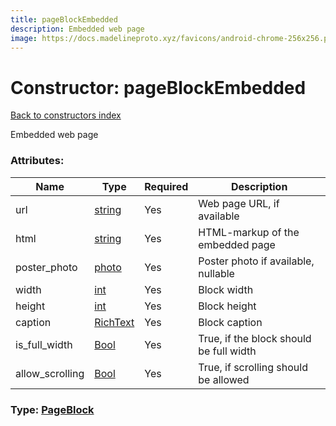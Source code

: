 ```yaml
---
title: pageBlockEmbedded
description: Embedded web page
image: https://docs.madelineproto.xyz/favicons/android-chrome-256x256.png
---
```

# Constructor: pageBlockEmbedded  
[Back to constructors index](index.md)



Embedded web page

### Attributes:

| Name     |    Type       | Required | Description |
|----------|---------------|----------|-------------|
|url|[string](../types/string.md) | Yes|Web page URL, if available|
|html|[string](../types/string.md) | Yes|HTML-markup of the embedded page|
|poster\_photo|[photo](../constructors/photo.md) | Yes|Poster photo if available, nullable|
|width|[int](../types/int.md) | Yes|Block width|
|height|[int](../types/int.md) | Yes|Block height|
|caption|[RichText](../types/RichText.md) | Yes|Block caption|
|is\_full\_width|[Bool](../types/Bool.md) | Yes|True, if the block should be full width|
|allow\_scrolling|[Bool](../types/Bool.md) | Yes|True, if scrolling should be allowed|



### Type: [PageBlock](../types/PageBlock.md)


